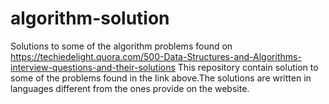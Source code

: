 # algorithm-solution
Solutions to some of the algorithm problems found on https://techiedelight.quora.com/500-Data-Structures-and-Algorithms-interview-questions-and-their-solutions
This repository contain solution to some of the problems found in the link above.The solutions are written in languages different from the ones provide on the website.
